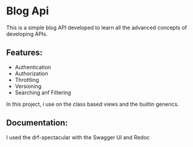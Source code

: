 # Blog Api

This is a simple blog API developed to learn all the advanced concepts of developing APIs.

## Features:
- Authentication
- Authorization
- Throttling
- Versioning
- Searching anf Filtering


In this project, i use on the class based views and the builtin generics.

## Documentation:
I used the drf-spectacular with the Swagger UI and Redoc